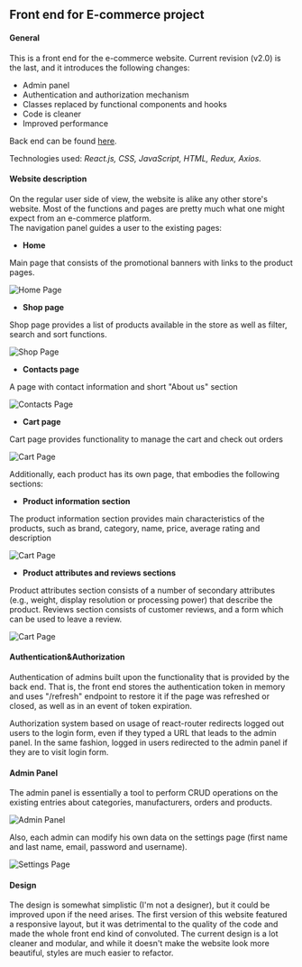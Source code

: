 ## Front end for E-commerce project

#### General
This is a front end for the e-commerce website. 
Current revision (v2.0) is the last, and it introduces the following changes:
 - Admin panel
 - Authentication and authorization mechanism
 - Classes replaced by functional components and hooks 
 - Code is cleaner
 - Improved performance 

Back end can be found [here](https://github.com/Leenocktopus/ecommerce-project-API).

Technologies used: *React.js, CSS, JavaScript, HTML, Redux, Axios.*


#### Website description 
On the regular user side of view, the website is alike any other 
store's website. Most of the functions and pages are pretty much
what one might expect from an e-commerce platform.  
The navigation panel guides a user to the existing pages:
 - **Home**
 
 Main page that consists of the promotional banners with links to the product pages.
  
  ![Home Page](readme_images/home_page.png)
  
 - **Shop page** 
 
 Shop page provides a list of products available in the store as well as filter, search and sort functions.
  
  ![Shop Page](readme_images/shop_page.png)
  
 - **Contacts page** 
 
 A page with contact information and short "About us" section
  
  ![Contacts Page](readme_images/contacts_page.png)
 
 - **Cart page** 

 Cart page provides functionality to manage the cart and check out orders
  
  ![Cart Page](readme_images/cart_page.png)


Additionally, each product has its own page, that embodies the following sections: 
 
 - **Product information section** 
 
 The product information section provides main characteristics of the products, such as 
 brand, category, name, price, average rating and description
 
 ![Cart Page](readme_images/product_information.png)
 
 - **Product attributes and reviews sections** 
 
 Product attributes section consists of a number of secondary attributes 
 (e.g., weight, display resolution or processing power) that describe the product. 
 Reviews section consists of customer reviews, and a form which can be used to leave a review.
 
![Cart Page](readme_images/attributes_reviews.png)


#### Authentication&Authorization
Authentication of admins built upon the functionality that is provided by the
back end. That is, the front end stores the authentication
token in memory and uses "/refresh" endpoint to restore it if the page was refreshed or 
closed, as well as in an event of token expiration. 

Authorization system based on usage of react-router 
redirects logged out users to the login form, even if they typed a URL that leads to the admin panel. 
In the same fashion, logged in users redirected to the admin panel if they are to visit login form.

#### Admin Panel
The admin panel is essentially a tool to perform CRUD operations 
on the existing entries about categories, manufacturers, 
orders and products.

![Admin Panel](readme_images/admin_panel.png)

Also, each admin can modify his own data on the settings 
page (first name and last name, email, password and username). 

![Settings Page](readme_images/settings_page.png)

#### Design
The design is somewhat simplistic (I'm not a designer),
but it could be improved upon if the need arises. The first 
version of this website featured a responsive layout, but 
it was detrimental to the quality of the code and 
made the whole front end kind of convoluted. The current design is 
a lot cleaner and modular, and while it doesn't make the website
look more beautiful, styles are much easier to refactor. 
 
